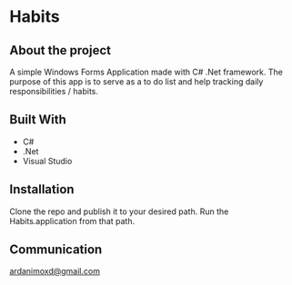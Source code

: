 # Habits

## About the project
A simple Windows Forms Application made with C# .Net framework. The purpose of this app is to serve as a to do list and help tracking daily responsibilities / habits.

## Built With
* C#
* .Net
* Visual Studio

## Installation
Clone the repo and publish it to your desired path. Run the Habits.application from that path.

## Communication
 ardanimoxd@gmail.com
